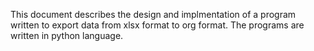 This document describes the design and implmentation of a program written to export data from xlsx format to org format. 
The programs are written in python language.
